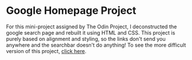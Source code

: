 # Google Homepage Project

For this mini-project assigned by The Odin Project, I deconstructed the google search page and rebuilt it using HTML and CSS. This project is purely based on alignment and styling, so the links don't send you anywhere and the searchbar doesn't do anything! To see the more difficult version of this project, [click here](https://github.com/tbuckland01/google-search-results).
